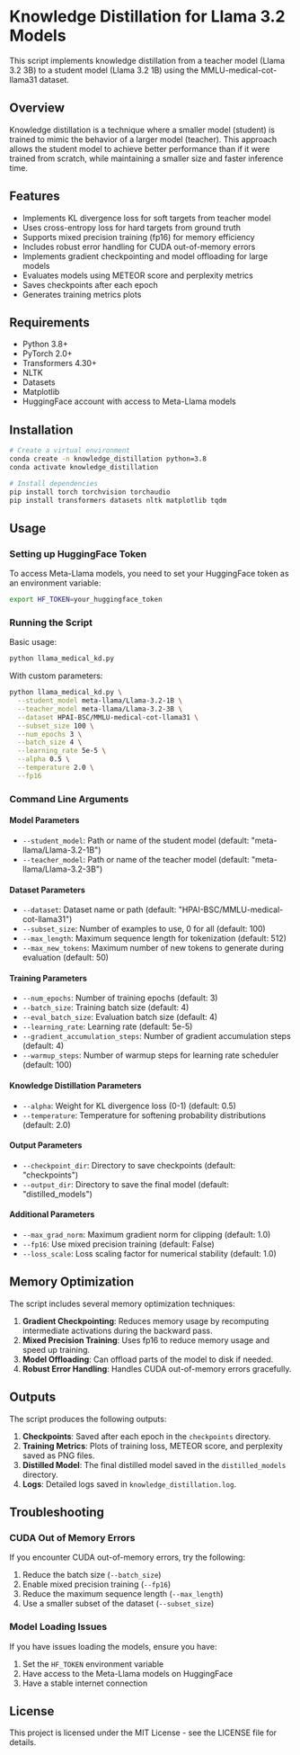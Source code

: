 # Knowledge Distillation for Llama 3.2 Models

This script implements knowledge distillation from a teacher model (Llama 3.2 3B) to a student model (Llama 3.2 1B) using the MMLU-medical-cot-llama31 dataset.

## Overview

Knowledge distillation is a technique where a smaller model (student) is trained to mimic the behavior of a larger model (teacher). This approach allows the student model to achieve better performance than if it were trained from scratch, while maintaining a smaller size and faster inference time.

## Features

- Implements KL divergence loss for soft targets from teacher model
- Uses cross-entropy loss for hard targets from ground truth
- Supports mixed precision training (fp16) for memory efficiency
- Includes robust error handling for CUDA out-of-memory errors
- Implements gradient checkpointing and model offloading for large models
- Evaluates models using METEOR score and perplexity metrics
- Saves checkpoints after each epoch
- Generates training metrics plots

## Requirements

- Python 3.8+
- PyTorch 2.0+
- Transformers 4.30+
- NLTK
- Datasets
- Matplotlib
- HuggingFace account with access to Meta-Llama models

## Installation

```bash
# Create a virtual environment
conda create -n knowledge_distillation python=3.8
conda activate knowledge_distillation

# Install dependencies
pip install torch torchvision torchaudio
pip install transformers datasets nltk matplotlib tqdm
```

## Usage

### Setting up HuggingFace Token

To access Meta-Llama models, you need to set your HuggingFace token as an environment variable:

```bash
export HF_TOKEN=your_huggingface_token
```

### Running the Script

Basic usage:

```bash
python llama_medical_kd.py
```

With custom parameters:

```bash
python llama_medical_kd.py \
  --student_model meta-llama/Llama-3.2-1B \
  --teacher_model meta-llama/Llama-3.2-3B \
  --dataset HPAI-BSC/MMLU-medical-cot-llama31 \
  --subset_size 100 \
  --num_epochs 3 \
  --batch_size 4 \
  --learning_rate 5e-5 \
  --alpha 0.5 \
  --temperature 2.0 \
  --fp16
```

### Command Line Arguments

#### Model Parameters
- `--student_model`: Path or name of the student model (default: "meta-llama/Llama-3.2-1B")
- `--teacher_model`: Path or name of the teacher model (default: "meta-llama/Llama-3.2-3B")

#### Dataset Parameters
- `--dataset`: Dataset name or path (default: "HPAI-BSC/MMLU-medical-cot-llama31")
- `--subset_size`: Number of examples to use, 0 for all (default: 100)
- `--max_length`: Maximum sequence length for tokenization (default: 512)
- `--max_new_tokens`: Maximum number of new tokens to generate during evaluation (default: 50)

#### Training Parameters
- `--num_epochs`: Number of training epochs (default: 3)
- `--batch_size`: Training batch size (default: 4)
- `--eval_batch_size`: Evaluation batch size (default: 4)
- `--learning_rate`: Learning rate (default: 5e-5)
- `--gradient_accumulation_steps`: Number of gradient accumulation steps (default: 4)
- `--warmup_steps`: Number of warmup steps for learning rate scheduler (default: 100)

#### Knowledge Distillation Parameters
- `--alpha`: Weight for KL divergence loss (0-1) (default: 0.5)
- `--temperature`: Temperature for softening probability distributions (default: 2.0)

#### Output Parameters
- `--checkpoint_dir`: Directory to save checkpoints (default: "checkpoints")
- `--output_dir`: Directory to save the final model (default: "distilled_models")

#### Additional Parameters
- `--max_grad_norm`: Maximum gradient norm for clipping (default: 1.0)
- `--fp16`: Use mixed precision training (default: False)
- `--loss_scale`: Loss scaling factor for numerical stability (default: 1.0)

## Memory Optimization

The script includes several memory optimization techniques:

1. **Gradient Checkpointing**: Reduces memory usage by recomputing intermediate activations during the backward pass.
2. **Mixed Precision Training**: Uses fp16 to reduce memory usage and speed up training.
3. **Model Offloading**: Can offload parts of the model to disk if needed.
4. **Robust Error Handling**: Handles CUDA out-of-memory errors gracefully.

## Outputs

The script produces the following outputs:

1. **Checkpoints**: Saved after each epoch in the `checkpoints` directory.
2. **Training Metrics**: Plots of training loss, METEOR score, and perplexity saved as PNG files.
3. **Distilled Model**: The final distilled model saved in the `distilled_models` directory.
4. **Logs**: Detailed logs saved in `knowledge_distillation.log`.

## Troubleshooting

### CUDA Out of Memory Errors

If you encounter CUDA out-of-memory errors, try the following:

1. Reduce the batch size (`--batch_size`)
2. Enable mixed precision training (`--fp16`)
3. Reduce the maximum sequence length (`--max_length`)
4. Use a smaller subset of the dataset (`--subset_size`)

### Model Loading Issues

If you have issues loading the models, ensure you have:

1. Set the `HF_TOKEN` environment variable
2. Have access to the Meta-Llama models on HuggingFace
3. Have a stable internet connection

## License

This project is licensed under the MIT License - see the LICENSE file for details.
